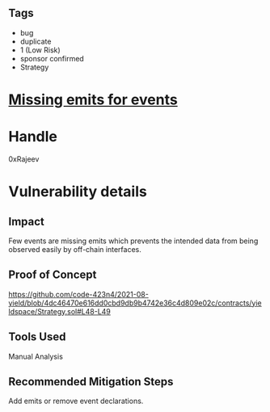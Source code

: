 ## Tags

- bug
- duplicate
- 1 (Low Risk)
- sponsor confirmed
- Strategy

# [Missing emits for events](https://github.com/code-423n4/2021-08-yield-findings/issues/51) 

# Handle

0xRajeev


# Vulnerability details

## Impact

Few events are missing emits which prevents the intended data from being observed easily by off-chain interfaces.

## Proof of Concept

https://github.com/code-423n4/2021-08-yield/blob/4dc46470e616dd0cbd9db9b4742e36c4d809e02c/contracts/yieldspace/Strategy.sol#L48-L49

## Tools Used

Manual Analysis

## Recommended Mitigation Steps

Add emits or remove event declarations.

